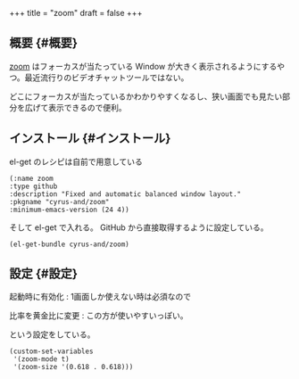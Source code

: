 +++
title = "zoom"
draft = false
+++

## 概要 {#概要}

[zoom](https://github.com/cyrus-and/zoom) はフォーカスが当たっている Window が大きく表示されるようにするやつ。最近流行りのビデオチャットツールではない。

どこにフォーカスが当たっているかわかりやすくなるし、狭い画面でも見たい部分を広げて表示できるので便利。


## インストール {#インストール}

el-get のレシピは自前で用意している

```emacs-lisp
(:name zoom
:type github
:description "Fixed and automatic balanced window layout."
:pkgname "cyrus-and/zoom"
:minimum-emacs-version (24 4))
```

そして el-get で入れる。
GitHub から直接取得するように設定している。

```emacs-lisp
(el-get-bundle cyrus-and/zoom)
```


## 設定 {#設定}

起動時に有効化
: 1画面しか使えない時は必須なので

比率を黄金比に変更
: この方が使いやすいっぽい。

という設定をしている。

```emacs-lisp
(custom-set-variables
 '(zoom-mode t)
 '(zoom-size '(0.618 . 0.618)))
```
